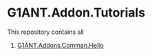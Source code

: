 # G1ANT.Addon.Tutorials

This repository contains all 

1. [G1ANT.Addons.Comman.Hello](G1ANT.Addon.Command.Hello/README.md)
